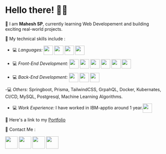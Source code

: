 # Hello there! 👋🏻


📌 I am **Mahesh SP**, currently learning Web Developement and building exciting real-world projects.

📌 My technical skills include :


 - 💻 *Languages:*  <img align="center" height="30" src="https://img.icons8.com/color/144/000000/javascript.png"/> <img align="center" height="30" src="https://img.icons8.com/ultraviolet/480/000000/react.png"/> <img align="center" height="30" src="https://img.icons8.com/color/48/000000/typescript.png"/> <img align="center" height="30" src="https://user-images.githubusercontent.com/69760792/121766706-a67ec180-cb71-11eb-923d-69fc323bafa4.png"/>

 - 💻 *Front-End Development:* <img align="center" height="30" src="https://img.icons8.com/color/144/000000/html-5.png"/> <img align="center" height="30" src="https://img.icons8.com/color/144/000000/css3.png"/> <img align="center" height="30" src="https://img.icons8.com/color/144/000000/javascript.png"/> <img align="center" height="30" src="https://img.icons8.com/ultraviolet/480/000000/react.png"/> <img align="center" height="30" src="https://img.icons8.com/color/48/000000/typescript.png"/> <img align="center" height="30" src="https://img.icons8.com/color/48/000000/redux.png"/> 

 - 💻 *Back-End Development:*  <img align="center" height="30" src="https://user-images.githubusercontent.com/69760792/121766706-a67ec180-cb71-11eb-923d-69fc323bafa4.png"/> <img align="center" height="30" src="https://img.icons8.com/color/48/000000/mongodb.png"/> <img align="center" height="30" src="https://img.icons8.com/color/48/000000/java-web-token.png"/>

 -💻 *Others:*  Springboot, Prisma, TailwindCSS, GrpahQL, Docker, Kubernates, CI/CD, MySQL, Postgresql, Machine Learning Algorithms.
 
 - 💻 *Work Experience:* I have worked in IBM-apptio around 1 year.<img align="center" height="30" src="https://img.icons8.com/emoji/48/000000/rocket-emji.png"/> 

📌 Here's a link to my [Portfolio](https://portfolio-mahesh2.vercel.app/)


📌 Contact Me :

[<img align="center" height="40" src="https://img.icons8.com/color/48/000000/hot-article.png"/>](https://hashnode.com/@maheshspB)
[<img align="center" height="40" src="https://img.icons8.com/color/144/000000/linkedin.png"/>](https://www.linkedin.com/in/maheshsp1108/)
[<img align="center" height="40" src="https://img.icons8.com/fluent/144/000000/twitter.png"/>](https://twitter.com/maheshspB1108)
[<img align="center" height="40" src="https://img.icons8.com/fluent/144/000000/instagram-new.png"/>](https://www.instagram.com/maheshspb1108/)


